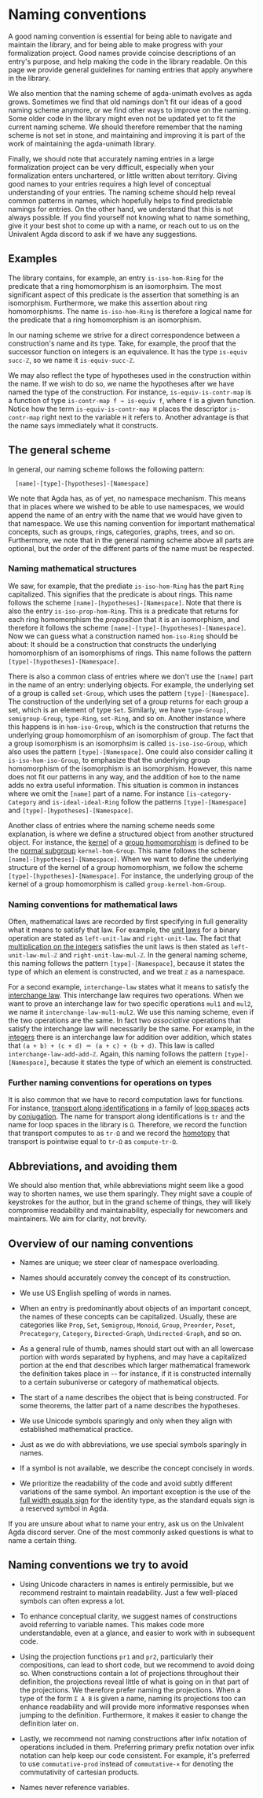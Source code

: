 # Naming conventions

A good naming convention is essential for being able to navigate and maintain
the library, and for being able to make progress with your formalization
project. Good names provide coincise descriptions of an entry's purpose, and
help making the code in the library readable. On this page we provide general
guidelines for naming entries that apply anywhere in the library.

We also mention that the naming scheme of agda-unimath evolves as agda grows.
Sometimes we find that old namings don't fit our ideas of a good naming scheme
anymore, or we find other ways to improve on the naming. Some older code in the
library might even not be updated yet to fit the current naming scheme. We
should therefore remember that the naming scheme is not set in stone, and
maintaining and improving it is part of the work of maintaining the agda-unimath
library.

Finally, we should note that accurately naming entries in a large formalization
project can be very difficult, especially when your formalization enters
unchartered, or little written about territory. Giving good names to your
entries requires a high level of conceptual understanding of your entries. The
naming scheme should help reveal common patterns in names, which hopefully helps
to find predictable namings for entries. On the other hand, we understand that
this is not always possible. If you find yourself not knowing what to name
something, give it your best shot to come up with a name, or reach out to us on
the Univalent Agda discord to ask if we have any suggestions.

## Examples

The library contains, for example, an entry `is-iso-hom-Ring` for the predicate
that a ring homomorphism is an isomorphsim. The most significant aspect of this
predicate is the assertion that something is an isomorphism. Furthermore, we
make this assertion about ring homomorphisms. The name `is-iso-hom-Ring` is
therefore a logical name for the predicate that a ring homomorphism is an
isomorphism.

In our naming scheme we strive for a direct correspondence between a
construction's name and its type. Take, for example, the proof that the
successor function on integers is an equivalence. It has the type
`is-equiv succ-ℤ`, so we name it `is-equiv-succ-ℤ`.

We may also reflect the type of hypotheses used in the construction within the
name. If we wish to do so, we name the hypotheses after we have named the type
of the construction. For instance, `is-equiv-is-contr-map` is a function of type
`is-contr-map f → is-equiv f`, where `f` is a given function. Notice how the
term `is-equiv-is-contr-map H` places the descriptor `is-contr-map` right next
to the variable `H` it refers to. Another advantage is that the name says
immediately what it constructs.

## The general scheme

In general, our naming scheme follows the following pattern:

```text
  [name]-[type]-[hypotheses]-[Namespace]
```

We note that Agda has, as of yet, no namespace mechanism. This means that in
places where we wished to be able to use namespaces, we would append the name of
an entry with the name that we would have given to that namespace. We use this
naming convention for important mathematical concepts, such as groups, rings,
categories, graphs, trees, and so on. Furthermore, we note that in the general
naming scheme above all parts are optional, but the order of the different parts
of the name must be respected.

### Naming mathematical structures

We saw, for example, that the prediate `is-iso-hom-Ring` has the part `Ring`
capitalized. This signifies that the predicate is about rings. This name follows
the scheme `[name]-[hypotheses]-[Namespace]`. Note that there is also the entry
`is-iso-prop-hom-Ring`. This is a predicate that returns for each ring
homomorphism the _proposition_ that it is an isomorphism, and therefore it
follows the scheme `[name]-[type]-[hypotheses]-[Namespace]`. Now we can guess
what a construction named `hom-iso-Ring` should be about: It should be a
construction that constructs the underlying homomorphism of an isomorphisms of
rings. This name follows the pattern `[type]-[hypotheses]-[Namespace]`.

There is also a common class of entries where we don't use the `[name]` part in
the name of an entry: underlying objects. For example, the underlying set of a
group is called `set-Group`, which uses the pattern `[type]-[Namespace]`. The
construction of the underlying set of a group returns for each group a set,
which is an element of type `Set`. Similarly, we have `type-Group]`,
`semigroup-Group`, `type-Ring`, `set-Ring`, and so on. Another instance where
this happens is in `hom-iso-Group`, which is the construction that returns the
underlying group homomorphism of an isomorphism of group. The fact that a group
isomorphism is an isomorphsim is called `is-iso-iso-Group`, which also uses the
pattern `[type]-[Namespace]`. One could also consider calling it
`is-iso-hom-iso-Group`, to emphasize that the underlying group homomorphism of
the isomorphism is an isomorphism. However, this name does not fit our patterns
in any way, and the addition of `hom` to the name adds no extra useful
information. This situation is common in instances where we omit the `[name]`
part of a name. For instance `[is-category-Category` and `is-ideal-ideal-Ring`
follow the patterns `[type]-[Namespace]` and `[type]-[hypotheses]-[Namespace]`.

Another class of entries where the naming scheme needs some explanation, is
where we define a structured object from another structured object. For
instance, the [kernel](group-theory.kernels.md) of a
[group homomorphism](group-theory.homomorphisms-groups.md) is defined to be the
[normal subgroup](group-theory.normal-subgroups.md) `kernel-hom-Group`. This
name follows the scheme `[name]-[hypotheses]-[Namespace]`. When we want to
define the underlying structure of the kernel of a group homomorphism, we follow
the scheme `[type]-[hypotheses]-[Namespace]`. For instance, the underlying group
of the kernel of a group homomorphism is called `group-kernel-hom-Group`.

### Naming conventions for mathematical laws

Often, mathematical laws are recorded by first specifying in full generality
what it means to satisfy that law. For example, the
[unit laws](foundation.unital-binary-operations.md) for a binary operation are
stated as `left-unit-law` and `right-unit-law`. The fact that
[multiplication on the integers](elementary-number-theory.multiplication-integers.md)
satisfies the unit laws is then stated as `left-unit-law-mul-ℤ` and
`right-unit-law-mul-ℤ`. In the general naming scheme, this naming follows the
pattern `[type]-[Namespace]`, because it states the type of which an element is
constructed, and we treat `ℤ` as a namespace.

For a second example, `interchange-law` states what it means to satisfy the
[interchange law](foundation.interchange-law.md). This interchange law requires
two operations. When we want to prove an interchange law for two specific
operations `mul1` and `mul2`, we name it `interchange-law-mul1-mul2`. We use
this naming scheme, even if the two operations are the same. In fact two
_associative_ operations that satisfy the interchange law will necessarily be
the same. For example, in the [integers](elementary-number-theory.integers.md)
there is an interchange law for addition over addition, which states that
`(a + b) + (c + d) ＝ (a + c) + (b + d)`. This law is called
`interchange-law-add-add-ℤ`. Again, this naming follows the pattern
`[type]-[Namespace]`, because it states the type of which an element is
constructed.

### Further naming conventions for operations on types

It is also common that we have to record computation laws for functions. For
instance,
[transport along identifications](foundation.transport-along-identifications.md)
in a family of [loop spaces](synthetic-homotopy-theory.loop-spaces.md) acts by
[conjugation](synthetic-homotopy-theory.conjugation-loops.md). The name for
transport along identifications is `tr` and the name for loop spaces in the
library is `Ω`. Therefore, we record the function that transport computes to as
`tr-Ω` and we record the [homotopy](foundation.homotopies.md) that transport is
pointwise equal to `tr-Ω` as `compute-tr-Ω`.

## Abbreviations, and avoiding them

We should also mention that, while abbreviations might seem like a good way to
shorten names, we use them sparingly. They might save a couple of keystrokes for
the author, but in the grand scheme of things, they will likely compromise
readability and maintainability, especially for newcomers and maintainers. We
aim for clarity, not brevity.

## Overview of our naming conventions

- Names are unique; we steer clear of namespace overloading.

- Names should accurately convey the concept of its construction.

- We use US English spelling of words in names.

- When an entry is predominantly about objects of an important concept, the
  names of these concepts can be capitalized. Usually, these are categories like
  `Prop`, `Set`, `Semigroup`, `Monoid`, `Group`, `Preorder`, `Poset`,
  `Precategory`, `Category`, `Directed-Graph`, `Undirected-Graph`, and so on.

- As a general rule of thumb, names should start out with an all lowercase
  portion with words separated by hyphens, and may have a capitalized portion at
  the end that describes which larger mathematical framework the definition
  takes place in -- for instance, if it is constructed internally to a certain
  subuniverse or category of mathematical objects.

- The start of a name describes the object that is being constructed. For some
  theorems, the latter part of a name describes the hypotheses.

- We use Unicode symbols sparingly and only when they align with established
  mathematical practice.

- Just as we do with abbreviations, we use special symbols sparingly in names.

- If a symbol is not available, we describe the concept concisely in words.

- We prioritize the readability of the code and avoid subtly different
  variations of the same symbol. An important exception is the use of the
  [full width equals sign](https://codepoints.net/U+ff1d) for the identity type,
  as the standard equals sign is a reserved symbol in Agda.

If you are unsure about what to name your entry, ask us on the Univalent Agda
discord server. One of the most commonly asked questions is what to name a
certain thing.

## Naming conventions we try to avoid

- Using Unicode characters in names is entirely permissible, but we recommend
  restraint to maintain readability. Just a few well-placed symbols can often
  express a lot.

- To enhance conceptual clarity, we suggest names of constructions avoid
  referring to variable names. This makes code more understandable, even at a
  glance, and easier to work with in subsequent code.

- Using the projection functions `pr1` and `pr2`, particularly their
  compositions, can lead to short code, but we recommend to avoid doing so. When
  constructions contain a lot of projections throughout their definition, the
  projections reveal little of what is going on in that part of the projections.
  We therefore prefer naming the projections. When a type of the form `Σ A B` is
  given a name, naming its projections too can enhance readability and will
  provide more informative responses when jumping to the definition.
  Furthermore, it makes it easier to change the definition later on.

- Lastly, we recommend not naming constructions after infix notation of
  operations included in them. Preferring primary prefix notation over infix
  notation can help keep our code consistent. For example, it's preferred to use
  `commutative-prod` instead of `commutative-×` for denoting the commutativity
  of cartesian products.

- Names never reference variables.
